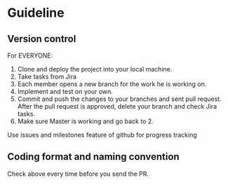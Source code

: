 # Guideline
## Version control
For EVERYONE:

1. Clone and deploy the project into your local machine.
2. Take tasks from Jira
3. Each member opens a new branch for the work he is working on.
4. Implement and test on your own.
5. Commit and push the changes to your branches and sent pull request. After the pull request is approved, delete your branch and check Jira tasks.
6. Make sure Master is working and go back to 2.

Use issues and milestones feature of github for progress tracking

## Coding format and naming convention


Check above every time before you send the PR. 
